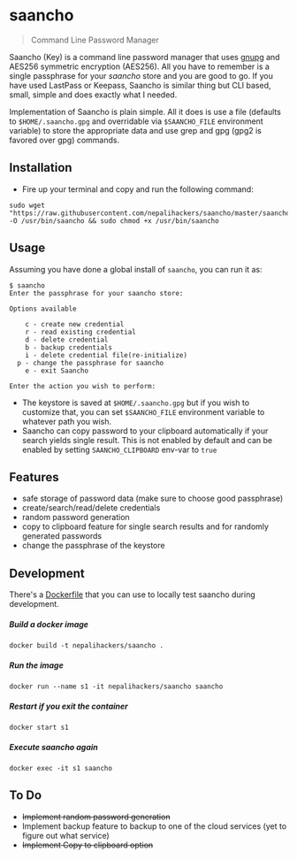 # saancho

> Command Line Password Manager

Saancho (Key) is a command line password manager that uses [gnupg](https://www.gnupg.org/) and AES256 symmetric encryption (AES256). All you have to remember is a single passphrase for your _saancho_ store and you are good to go. If you have used LastPass or Keepass, Saancho is similar thing but CLI based, small, simple and does exactly what I needed.

Implementation of Saancho is plain simple. All it does is use a file (defaults to `$HOME/.saancho.gpg` and overridable via `$SAANCHO_FILE` environment variable) to store the appropriate data and use grep and gpg (gpg2 is favored over gpg) commands.

## Installation

- Fire up your terminal and copy and run the following command:

```shell
sudo wget "https://raw.githubusercontent.com/nepalihackers/saancho/master/saancho" -O /usr/bin/saancho && sudo chmod +x /usr/bin/saancho
```

## Usage

Assuming you have done a global install of `saancho`, you can run it as:

```
$ saancho
Enter the passphrase for your saancho store:

Options available

	c - create new credential
	r - read existing credential
	d - delete credential
	b - backup credentials
	i - delete credential file(re-initialize)
  p - change the passphrase for saancho
	e - exit Saancho

Enter the action you wish to perform:
```

- The keystore is saved at `$HOME/.saancho.gpg` but if you wish to customize that, you can set `$SAANCHO_FILE` environment variable to whatever path you wish.
- Saancho can copy password to your clipboard automatically if your search yields single result. This is not enabled by default and can be enabled
by setting `SAANCHO_CLIPBOARD` env-var to `true`

## Features

- safe storage of password data (make sure to choose good passphrase)
- create/search/read/delete credentials
- random password generation
- copy to clipboard feature for single search results and for randomly generated passwords
- change the passphrase of the keystore

## Development

There's a [Dockerfile](Dockerfile) that you can use to locally test saancho during development.

##### Build a docker image

```shell
docker build -t nepalihackers/saancho .
```

##### Run the image

```shell
docker run --name s1 -it nepalihackers/saancho saancho
```

##### Restart if you exit the container

```shell
docker start s1
```

##### Execute saancho again

```shell
docker exec -it s1 saancho
```

## To Do

- ~~Implement random password generation~~
- Implement backup feature to backup to one of the cloud services (yet to figure out what service)
- ~~Implement Copy to clipboard option~~
